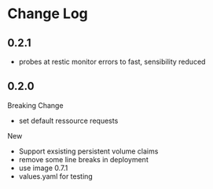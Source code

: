 # Change Log

## 0.2.1
* probes at restic monitor errors to fast, sensibility reduced

## 0.2.0
Breaking Change
* set default ressource requests

New
* Support exsisting  persistent volume claims
* remove some line breaks in deployment
* use image 0.7.1
* values.yaml for testing
